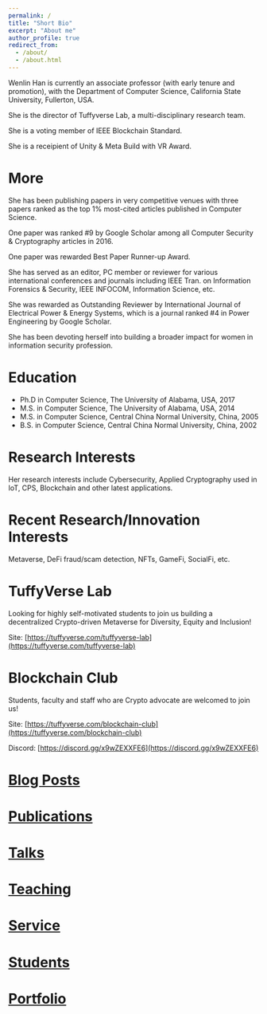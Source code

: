 ```yaml
---
permalink: /
title: "Short Bio"
excerpt: "About me"
author_profile: true
redirect_from: 
  - /about/
  - /about.html
---
```


Wenlin Han is currently an associate professor (with early tenure and promotion), with the Department of Computer Science, California State University, Fullerton, USA. 

She is the director of Tuffyverse Lab, a multi-disciplinary research team. 

She is a voting member of IEEE Blockchain Standard.

She is a receipient of Unity & Meta Build with VR Award.

More
======
She has been publishing papers in very competitive venues with three papers ranked as the top 1% most-cited articles published in Computer Science. 

One paper was ranked #9 by Google Scholar among all Computer Security & Cryptography articles in 2016. 

One paper was rewarded Best Paper Runner-up Award. 

She has served as an editor, PC member or reviewer for various international conferences and journals including IEEE Tran. on Information Forensics & Security, IEEE INFOCOM, Information Science, etc. 

She was rewarded as Outstanding Reviewer by International Journal of Electrical Power & Energy Systems, which is a journal ranked #4 in Power Engineering by Google Scholar. 

She has been devoting herself into building a broader impact for women in information security profession.

Education
======
* Ph.D in Computer Science, The University of Alabama, USA, 2017
* M.S. in Computer Science, The University of Alabama, USA, 2014
* M.S. in Computer Science, Central China Normal University, China, 2005
* B.S. in Computer Science, Central China Normal University, China, 2002

Research Interests
======
Her research interests include Cybersecurity, Applied Cryptography used in IoT, CPS, Blockchain and other latest applications. 

Recent Research/Innovation Interests
======
Metaverse, DeFi fraud/scam detection, NFTs, GameFi, SocialFi, etc.

TuffyVerse Lab
======
Looking for highly self-motivated students to join us building a decentralized Crypto-driven Metaverse for Diversity, Equity and Inclusion!

Site: [https://tuffyverse.com/tuffyverse-lab](https://tuffyverse.com/tuffyverse-lab)

Blockchain Club
======
Students, faculty and staff who are Crypto advocate are welcomed to join us!

Site: [https://tuffyverse.com/blockchain-club](https://tuffyverse.com/blockchain-club) 

Discord: [https://discord.gg/x9wZEXXFE6](https://discord.gg/x9wZEXXFE6)

[Blog Posts](https://wenlinhan.github.io/year-archive/)
======

[Publications](https://wenlinhan.github.io/publications/)
======

[Talks](https://wenlinhan.github.io/talks/)
======

[Teaching](https://wenlinhan.github.io/teaching/)
======

[Service](https://wenlinhan.github.io/cv/)
======

[Students](https://wenlinhan.github.io/students/)
======

[Portfolio](https://wenlinhan.github.io/portfolio/)
======
